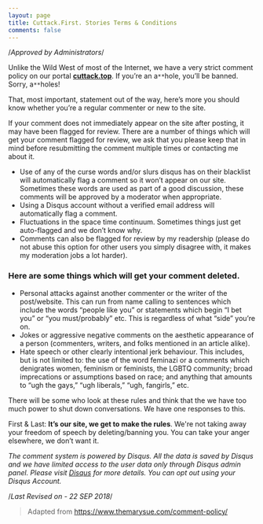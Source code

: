 ```yaml
---
layout: page
title: Cuttack.First. Stories Terms & Conditions
comments: false
---
```


/*Approved by Administrators*/

Unlike the Wild West of most of the Internet, we have a very strict comment policy on our portal <a href="https://cuttack.top">**cuttack.top**</a>. If you’re an a`**`hole, you’ll be banned. Sorry, a`**`holes!

That, most important, statement out of the way, here’s more you should know whether you’re a regular commenter or new to the site.

If your comment does not immediately appear on the site after posting, it may have been flagged for review. There are a number of things which will get your comment flagged for review, we ask that you please keep that in mind before resubmitting the comment multiple times or contacting me about it.

* Use of any of the curse words and/or slurs disqus has on their blacklist will automatically flag a comment so it won’t appear on our site. Sometimes these words are used as part of a good discussion, these comments will be approved by a moderator when appropriate.
* Using a Disqus account without a verified email address will automatically flag a comment.
* Fluctuations in the space time continuum. Sometimes things just get auto-flagged and we don’t know why.
* Comments can also be flagged for review by my readership (please do not abuse this option for other users you simply disagree with, it makes my moderation jobs a lot harder).

### Here are some things which will get your comment deleted.

* Personal attacks against another commenter or the writer of the post/website. This can run from name calling to sentences which include the words “people like you” or statements which begin “I bet you” or “you must/probably” etc. This is regardless of what “side” you’re on.
* Jokes or aggressive negative comments on the aesthetic appearance of a person (commenters, writers, and folks mentioned in an article alike).
* Hate speech or other clearly intentional jerk behaviour. This includes, but is not limited to: the use of the word feminazi or a comments which denigrates women, feminism or feminists, the LGBTQ community; broad imprecations or assumptions based on race; and anything that amounts to “ugh the gays,” “ugh liberals,” “ugh, fangirls,” etc.

There will be some who look at these rules and think that the we have too much power to shut down conversations. We have one responses to this.

First & Last: **It’s our site, we get to make the rules**. We're not taking away your freedom of speech by deleting/banning you. You can take your anger elsewhere, we don’t want it.

*The comment system is powered by Disqus. All the data is saved by Disqus and we have limited access to the user data only through Disqus admin panel. Please visit <a href="https://disqus.com">Disqus</a> for more details. You can opt out using your Disqus Account.*

/*Last Revised on - 22 SEP 2018*/
> Adapted from <a href="https://www.themarysue.com/comment-policy/">https://www.themarysue.com/comment-policy/</a>

